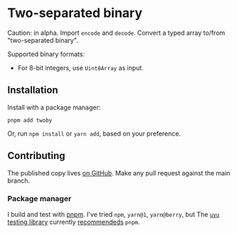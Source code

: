 # Two-separated binary

Caution: in alpha. Import `encode` and `decode`. Convert a typed array to/from "two-separated binary".

Supported binary formats:

- For 8-bit integers, use `Uint8Array` as input.

## Installation

Install with a package manager:

```
pnpm add twoby
```

Or, run `npm install` or `yarn add`, based on your preference.

## Contributing

The published copy lives [on GitHub][gh_twoby]. Make any pull request against the main branch.

### Package manager

I build and test with [pnpm][pnpm]. I've tried `npm`, `yarn@1`, `yarn@berry`, but The [`uvu` testing library][npm_uvu] currently [recommendeds][uvu_use_pnpm] `pnpm`.

[gh_twoby]: https://github.com/twoby/twoby
[uvu_use_pnpm]: https://github.com/lukeed/uvu/issues/144#issuecomment-939316208
[npm_uvu]: https://www.npmjs.com/package/uvu
[pnpm]: https://pnpm.io
